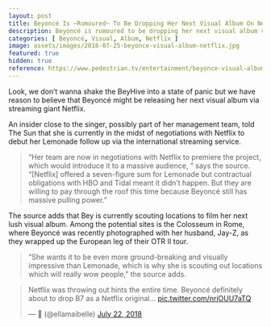 ```yaml
---
layout: post
title: Beyoncé Is ~Rumoured~ To Be Dropping Her Next Visual Album On Netflix
description: Beyoncé is rumoured to be dropping her next visual album via Netflix as a follow up to the highly acclaimed Lemonade, sources reveal.
categories: [ Beyoncé, Visual, Album, Netflix ]
image: assets/images/2018-07-25-beyonce-visual-album-netflix.jpg
featured: true
hidden: true
reference: https://www.pedestrian.tv/entertainment/beyonce-visual-album-netflix/
---
```

Look, we don’t wanna shake the BeyHive into a state of panic but we have reason to believe that Beyoncé might be releasing her next visual album via streaming giant Netflix.

An insider close to the singer, possibly part of her management team, told The Sun that she is currently in the midst of negotiations with Netflix to debut her Lemonade follow up via the international streaming service.

> “Her team are now in negotiations with Netflix to premiere the project, which would introduce it to a massive audience, ” says the source. “[Netflix] offered a seven-figure sum for Lemonade but contractual obligations with HBO and Tidal meant it didn’t happen. But they are willing to pay through the roof this time because Beyoncé still has massive pulling power.”

The source adds that Bey is currently scouting locations to film her next lush visual album. Among the potential sites is the Colosseum in Rome, where Beyoncé was recently photographed with her husband, Jay-Z, as they wrapped up the European leg of their OTR II tour.

> “She wants it to be even more ground-breaking and visually impressive than Lemonade, which is why she is scouting out locations which will really wow people,” the source adds.

<blockquote class="twitter-tweet" data-lang="en"><p lang="en" dir="ltr">Netflix was throwing out hints the entire time. Beyoncé definitely about to drop B7 as a Netflix original... <a href="https://t.co/nrjOUU7aTQ">pic.twitter.com/nrjOUU7aTQ</a></p>&mdash; 💫 (@ellamaibelle) <a href="https://twitter.com/ellamaibelle/status/1021062574039814144?ref_src=twsrc%5Etfw">July 22, 2018</a></blockquote> <script async src="https://platform.twitter.com/widgets.js" charset="utf-8"></script> 
